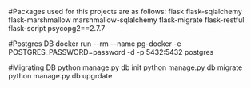 

#Packages used for this projects are as follows: flask flask-sqlalchemy flask-marshmallow marshmallow-sqlalchemy flask-migrate flask-restful flask-script psycopg2==2.7.7


#Postgres DB
docker run --rm --name pg-docker -e POSTGRES_PASSWORD=password -d -p 5432:5432 postgres

#Migrating DB
python manage.py db init
python manage.py db migrate
python manage.py db upgrdate
